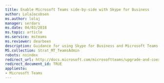 ```yaml
---
title: Enable Microsoft Teams side-by-side with Skype for Business 
author: LolaJacobsen
ms.author: lolaj
manager: serdars
ms.date: 04/03/2018
ms.topic: article
ms.service: msteams
ms.reviewer: dearbeen
description: Guidance for using Skype for Business and Microsoft Teams side by side.
MS.collection: Strat_MT_TeamsAdmin
robots: noindex
redirect_url: http://docs.microsoft.com/microsoftteams/upgrade-and-coexistence-of-skypeforbusiness-and-teams
redirect_document_id: TRUE
appliesto: 
- Microsoft Teams
---
```

